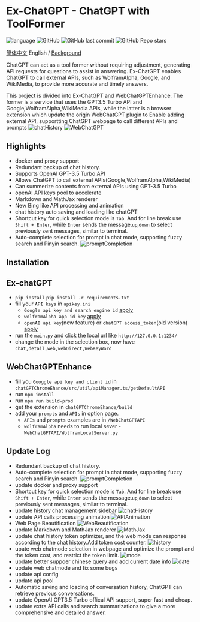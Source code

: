 # Ex-ChatGPT - ChatGPT with ToolFormer

![language](https://img.shields.io/badge/language-python-blue) ![GitHub](https://img.shields.io/github/license/circlestarzero/EX-chatGPT) ![GitHub last commit](https://img.shields.io/github/last-commit/circlestarzero/EX-chatGPT) ![GitHub Repo stars](https://img.shields.io/github/stars/circlestarzero/EX-chatGPT?style=social)

[简体中文](./README.md) English / [Background](./BACKGROUND.md)

ChatGPT can act as a tool former without requiring adjustment, generating API requests for questions to assist in answering. Ex-ChatGPT enables ChatGPT to call external APIs, such as WolframAlpha, Google, and WikiMedia, to provide more accurate and timely answers.

This project is divided into Ex-ChatGPT and WebChatGPTEnhance. The former is a service that uses the GPT3.5 Turbo API and Google,WolframAlpha,WikiMedia APIs, while the latter is a browser extension which update the origin WebChatGPT plugin to Enable adding external API, supportting ChatGPT webpage to call different APIs and prompts
![chatHistory](img/newPage.jpg)
![WebChatGPT](img/chatGPTChromeEnhance.png)

## Highlights

- docker and proxy support
- Redundant backup of chat history.
- Supports OpenAI GPT-3.5 Turbo API
- Allows ChatGPT to call external APIs(Google,WolframAlpha,WikiMedia)
- Can summerize contents from external APIs using GPT-3.5 Turbo
- openAI API keys pool to accelerate
- Markdown and MathJax renderer
- New Bing like API processing and animation
- chat history auto saving and loading like chatGPT
- Shortcut key for quick selection mode is `Tab`. And for line break use `Shift + Enter`, while `Enter` sends the message.`up`,`down` to select previously sent messages, similar to terminal.
- Auto-complete selection for prompt in chat mode, supporting fuzzy search and Pinyin search.
![promptCompletion](img/promptCompletion.gif)

## Installation

## Ex-chatGPT

- `pip install`
`pip install -r requirements.txt`
- fill your `API keys` in `apikey.ini`
  - `Google api key and search engine id` [apply](https://developers.google.com/custom-search/v1/overview?hl=en)
  - `wolframAlpha app id key` [apply](https://products.wolframalpha.com/api/)
  - `openAI api key`(new feature) or `chatGPT access_token`(old version) [apply](https://platform.openai.com)
- run the `main.py` and click the local url like `http://127.0.0.1:1234/`
- change the mode in the selection box, now have `chat,detail,web,webDirect,WebKeyWord`

## WebChatGPTEnhance

- fill you `Googgle api key and client id` in `chatGPTChromeEhance/src/util/apiManager.ts/getDefaultAPI`
- run `npm install`
- run `npm run build-prod`
- get the extension in `chatGPTChromeEhance/build`
- add your `prompts` and `APIs` in option page.
  - `APIs` and `prompts` examples are in `/WebChatGPTAPI`
  - `wolframAlpha` needs to run local sever - `WebChatGPTAPI/WolframLocalServer.py`

## Update Log

- Redundant backup of chat history.
- Auto-complete selection for prompt in chat mode, supporting fuzzy search and Pinyin search.
![promptCompletion](img/promptCompletion.gif)
- update docker and proxy support
- Shortcut key for quick selection mode is `Tab`. And for line break use `Shift + Enter`, while `Enter` sends the message.`up`,`down` to select previously sent messages, similar to terminal.
- update history chat management sidebar
![chatHistory](img/newPage.jpg)
- update API calls processing animation
![APIAnimation](img/APIAnimation.png)
- Web Page Beautification
![WebBeautification](img/WebPageBeautification.jpg)
- update Markdown and MathJax renderer
![MathJax](img/mathjax.jpg)
- update chat history token optimizer, and the web mode can response according to the chat history.Add token cost counter.
![history](img/webHistory.jpg)
- upate web chatmode selection in webpage and optimize the prompt and the token cost, and restrict the token limit.
![mode](img/mode.jpg)
- update better suppoer chinese query and add current date info
![date](img/date.jpg)
- update web chatmode and fix some bugs
- update api config
- update api pool
- Automatic saving and loading of conversation history, ChatGPT can retrieve previous conversations.
- update OpenAI GPT3.5 Turbo offical API support, super fast and cheap.
- update extra API calls and search summarizations to give a more comprehensive and detailed answer.
  